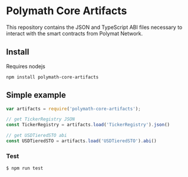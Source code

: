 # Polymath Core Artifacts

This repository contains the JSON and TypeScript ABI files necessary to interact with the smart contracts from Polymat Network.

## Install

Requires nodejs

    npm install polymath-core-artifacts

## Simple example

```js
var artifacts = require('polymath-core-artifacts');

// get TickerRegistry JSON
const TickerRegistry = artifacts.load('TickerRegistry').json()

// get USDTieredSTO abi
const USDTieredSTO = artifacts.load('USDTieredSTO').abi()
```

### Test

```js
$ npm run test
```